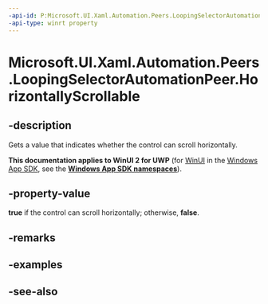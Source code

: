 ```yaml
---
-api-id: P:Microsoft.UI.Xaml.Automation.Peers.LoopingSelectorAutomationPeer.HorizontallyScrollable
-api-type: winrt property
---
```


<!-- Property syntax
public bool HorizontallyScrollable { get; }
-->

# Microsoft.UI.Xaml.Automation.Peers.LoopingSelectorAutomationPeer.HorizontallyScrollable

## -description
Gets a value that indicates whether the control can scroll horizontally.

**This documentation applies to WinUI 2 for UWP** (for [WinUI](/windows/apps/winui/winui3/) in the [Windows App SDK](/windows/apps/windows-app-sdk/), see the **[Windows App SDK namespaces](/windows/windows-app-sdk/api/winrt/)**).

## -property-value
**true** if the control can scroll horizontally; otherwise, **false**.

## -remarks

## -examples

## -see-also
